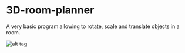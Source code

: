 # 3D-room-planner
A very basic program allowing to rotate, scale and translate objects in a room.

![alt tag](https://github.com/maxkohler/VideoDownloader/blob/master/InstagramDownloader/preview.png)
